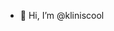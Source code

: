 - 👋 Hi, I’m @kliniscool

<!---
kliniscool/kliniscool is a ✨ special ✨ repository because its `README.md` (this file) appears on your GitHub profile.
You can click the Preview link to take a look at your changes.
--->
